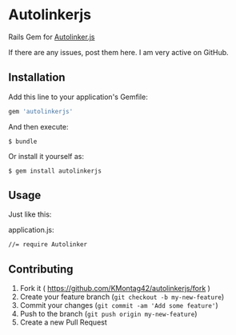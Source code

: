 # Autolinkerjs

Rails Gem for [Autolinker.js](https://github.com/gregjacobs/Autolinker.js)

If there are any issues, post them here. I am very active on GitHub.

## Installation

Add this line to your application's Gemfile:

```ruby
gem 'autolinkerjs'
```

And then execute:

    $ bundle

Or install it yourself as:

    $ gem install autolinkerjs

## Usage

Just like this:

application.js:

```
//= require Autolinker
```

## Contributing

1. Fork it ( https://github.com/KMontag42/autolinkerjs/fork )
2. Create your feature branch (`git checkout -b my-new-feature`)
3. Commit your changes (`git commit -am 'Add some feature'`)
4. Push to the branch (`git push origin my-new-feature`)
5. Create a new Pull Request
